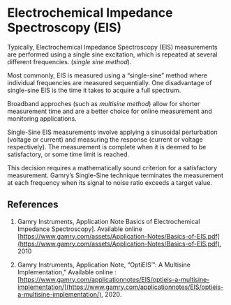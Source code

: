 # Electrochemical Impedance Spectroscopy (EIS)

Typically, Electrochemical Impedance Spectroscopy (EIS) measurements are performed using a single sine
excitation, which is repeated at several different frequencies. (_single sine method_).

Most commonly, EIS is measured using a “single-sine” method where individual frequencies are measured sequentially.  One disadvantage of single-sine EIS is the time it takes to acquire a full spectrum.

Broadband approches (such as _multisine method_) allow for shorter measurement time and are a better choice for online measurement and monitoring applications.

Single-Sine EIS measurements involve applying a sinusoidal perturbation (voltage or current) and measuring the response (current or voltage respectively). The measurement is complete when it is deemed to be satisfactory, or some time limit is reached.

This decision requires a mathematically sound criterion for a satisfactory measurement. Gamry’s Single-Sine technique terminates the measurement at each frequency when its signal to noise ratio exceeds a target value.


## References

1. Gamry Instruments, Application Note Basics of Electrochemical Impedance Spectroscopy].  Available online [https://www.gamry.com/assets/Application-Notes/Basics-of-EIS.pdf](https://www.gamry.com/assets/Application-Notes/Basics-of-EIS.pdf), 2010

2. Gamry Instruments, Application Note, “OptiEIS™: A Multisine Implementation,” Available online : [https://www.gamry.com/applicationnotes/EIS/optieis-a-multisine-implementation/](https://www.gamry.com/applicationnotes/EIS/optieis-a-multisine-implementation/), 2020.